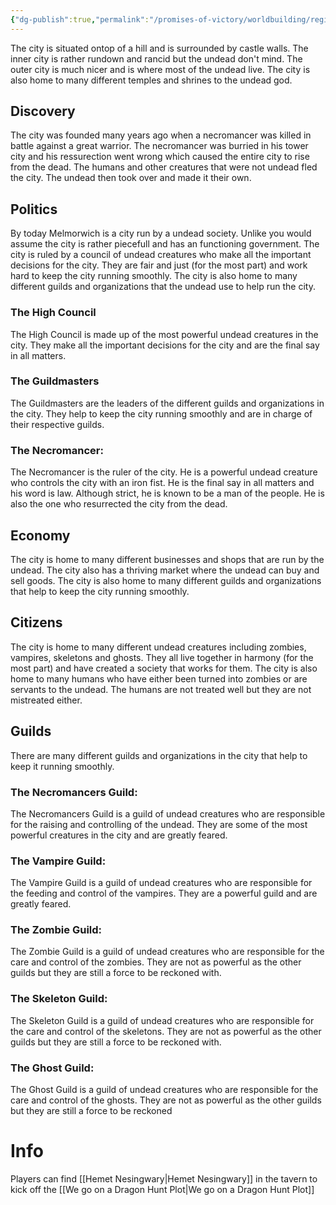 ```yaml
---
{"dg-publish":true,"permalink":"/promises-of-victory/worldbuilding/regions/melmorwich/melmorwich/","title":"Melmorwich","noteIcon":"Settlement","created":"","updated":""}
---
```


The city is situated ontop of a hill and is surrounded by castle walls. The inner city is rather rundown and rancid but the undead don't mind. The outer city is much nicer and is where most of the undead live. The city is also home to many different temples and shrines to the undead god.

## Discovery

The city was founded many years ago when a necromancer was killed in battle against a great warrior. The necromancer was burried in his tower city and his ressurection went wrong which caused the entire city to rise from the dead. The humans and other creatures that were not undead fled the city. The undead then took over and made it their own.

## Politics

By today Melmorwich is a city run by a undead society. Unlike you would assume the city is rather piecefull and has an functioning government. The city is ruled by a council of undead creatures who make all the important decisions for the city. They are fair and just (for the most part) and work hard to keep the city running smoothly. The city is also home to many different guilds and organizations that the undead use to help run the city.

### The High Council

The High Council is made up of the most powerful undead creatures in the city. They make all the important decisions for the city and are the final say in all matters.

### The Guildmasters

The Guildmasters are the leaders of the different guilds and organizations in the city. They help to keep the city running smoothly and are in charge of their respective guilds.

### The Necromancer:

The Necromancer is the ruler of the city. He is a powerful undead creature who controls the city with an iron fist. He is the final say in all matters and his word is law. Although strict, he is known to be a man of the people. He is also the one who resurrected the city from the dead.

## Economy

The city is home to many different businesses and shops that are run by the undead. The city also has a thriving market where the undead can buy and sell goods. The city is also home to many different guilds and organizations that help to keep the city running smoothly.

## Citizens

The city is home to many different undead creatures including zombies, vampires, skeletons and ghosts. They all live together in harmony (for the most part) and have created a society that works for them. The city is also home to many humans who have either been turned into zombies or are servants to the undead. The humans are not treated well but they are not mistreated either.

## Guilds

There are many different guilds and organizations in the city that help to keep it running smoothly.

### The Necromancers Guild:

The Necromancers Guild is a guild of undead creatures who are responsible for the raising and controlling of the undead. They are some of the most powerful creatures in the city and are greatly feared.

### The Vampire Guild:

The Vampire Guild is a guild of undead creatures who are responsible for the feeding and control of the vampires. They are a powerful guild and are greatly feared.

### The Zombie Guild:

The Zombie Guild is a guild of undead creatures who are responsible for the care and control of the zombies. They are not as powerful as the other guilds but they are still a force to be reckoned with.

### The Skeleton Guild:

The Skeleton Guild is a guild of undead creatures who are responsible for the care and control of the skeletons. They are not as powerful as the other guilds but they are still a force to be reckoned with.

### The Ghost Guild:

The Ghost Guild is a guild of undead creatures who are responsible for the care and control of the ghosts. They are not as powerful as the other guilds but they are still a force to be reckoned 


# Info
Players can find [[Hemet Nesingwary\|Hemet Nesingwary]] in the tavern to kick off the [[We go on a Dragon Hunt Plot\|We go on a Dragon Hunt Plot]]
